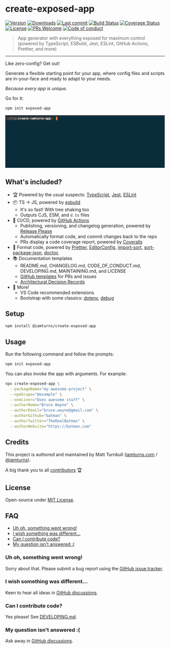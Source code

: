 # create-exposed-app

[![Version](https://img.shields.io/npm/v/create-exposed-app.svg?style=flat-square)](https://www.npmjs.com/package/create-exposed-app?activeTab=versions) [![Downloads](https://img.shields.io/npm/dt/create-exposed-app.svg?style=flat-square)](https://www.npmjs.com/package/create-exposed-app) [![Last commit](https://img.shields.io/github/last-commit/iamturns/create-exposed-app.svg?style=flat-square)](https://github.com/iamturns/create-exposed-app/graphs/commit-activity) [![Build Status](https://img.shields.io/endpoint.svg?url=https%3A%2F%2Factions-badge.atrox.dev%2Fiamturns%2create-exposed-app%2Fbadge%3Fref%3Dmaster&style=flat&label=build&logo=false)](https://actions-badge.atrox.dev/iamturns/create-exposed-app/goto?ref=master) [![Coverage Status](https://coveralls.io/repos/github/iamturns/create-exposed-app/badge.svg?branch=master)](https://coveralls.io/github/iamturns/create-exposed-app?branch=master) [![License](https://img.shields.io/github/license/iamturns/create-exposed-app.svg?style=flat-square)](https://github.com/iamturns/create-exposed-app/blob/master/LICENSE) [![PRs Welcome](https://img.shields.io/badge/PRs-welcome-brightgreen.svg?style=flat-square)](https://github.com/iamturns/create-exposed-app#can-i-contribute-code) [![Code of conduct](https://img.shields.io/badge/code%20of-conduct-ff69b4.svg?style=flat-square)](https://github.com/iamturns/create-exposed-app/blob/master/CODE_OF_CONDUCT.md)

> App generator with everything exposed for maximum control (powered by TypeScript, ESBuild, Jest, ESLint, GitHub Actions, Prettier, and more)

---

Like zero-config? Get out!

Generate a flexible starting point for your app, where config files and scripts are in-your-face and ready to adapt to your needs.

_Because every app is unique._

Go for it:

```bash
npm init exposed-app
```

![command demo](docs/assets/demo-command.gif)

## What's included?

- 🏆 Powered by the usual suspects: [TypeScript](https://www.npmjs.com/package/debug), [Jest](https://jestjs.io), [ESLint](https://eslint.org)
- 📦 TS → JS, powered by [esbuild](https://github.com/evanw/esbuild)
  - It's so fast! With tree shaking too
  - Outputs CJS, ESM, and `d.ts` files
- 🚀 CI/CD, powered by [GitHub Actions](https://github.com/features/actions)
  - Publishing, versioning, and changelog generation, powered by [Release Please](https://github.com/googleapis/release-please)
  - Automatically format code, and commit changes back to the repo
  - PRs display a code coverage report, powered by [Coveralls](https://coveralls.io)
- 🎀 Format code, powered by [Prettier](http://prettier.io), [EditorConfig](https://editorconfig.org), [import-sort](https://github.com/renke/import-sort), [sort-package-json](https://github.com/keithamus/sort-package-json), [doctoc](https://github.com/thlorenz/doctoc)
- 📚 Documentation templates
  - README.md, CHANGELOG.md, CODE_OF_CONDUCT.md, DEVELOPING.md, MAINTAINING.md, and LICENSE
  - [GitHub templates](https://help.github.com/articles/about-issue-and-pull-request-templates/) for PRs and issues
  - [Architectural Decision Records](https://adr.github.io/)
- 🎉 More!
  - VS Code recommended extensions
  - Bootstrap with some classics: [dotenv](https://www.npmjs.com/package/dotenv), [debug](https://www.npmjs.com/package/debug)

## Setup

```bash
npm install @iamturns/create-exposed-app
```

## Usage

Run the following command and follow the prompts:

```bash
npm init exposed-app
```

You can also invoke the app with arguments. For example:

```bash
npx create-exposed-app \
  --packageName="my-awesome-project" \
  --npmScope="@example" \
  --oneLiner="Does awesome stuff" \
  --authorName="Bruce Wayne" \
  --authorEmail="bruce.wayne@gmail.com" \
  --authorGithub="batman" \
  --authorTwitter="TheRealBatman" \
  --authorWebsite="https://batman.com"
```

## Credits

This project is authored and maintained by Matt Turnbull ([iamturns.com](https://iamturns.com) / [@iamturns](https://twitter.com/iamturns)).

A big thank you to all [contributors](https://github.com/iamturns/create-exposed-app/graphs/contributors) 🏆

## License

Open-source under [MIT License](https://github.com/iamturns/create-exposed-app/blob/master/LICENSE).

## FAQ

<!-- START doctoc generated TOC please keep comment here to allow auto update -->
<!-- DON'T EDIT THIS SECTION, INSTEAD RE-RUN doctoc TO UPDATE -->

- [Uh oh, something went wrong!](#uh-oh-something-went-wrong)
- [I wish something was different…](#i-wish-something-was-different)
- [Can I contribute code?](#can-i-contribute-code)
- [My question isn't answered :(](#my-question-isnt-answered-)

<!-- END doctoc generated TOC please keep comment here to allow auto update -->

### Uh oh, something went wrong!

Sorry about that. Please submit a bug report using the [GitHub issue tracker](https://github.com/iamturns/create-exposed-app/issues).

### I wish something was different…

Keen to hear all ideas in [GitHub discussions](https://github.com/iamturns/create-exposed-app/discussions).

### Can I contribute code?

Yes please! See [DEVELOPING.md](./DEVELOPING.md).

### My question isn't answered :(

Ask away in [GitHub discussions](https://github.com/iamturns/create-exposed-app/discussions).
